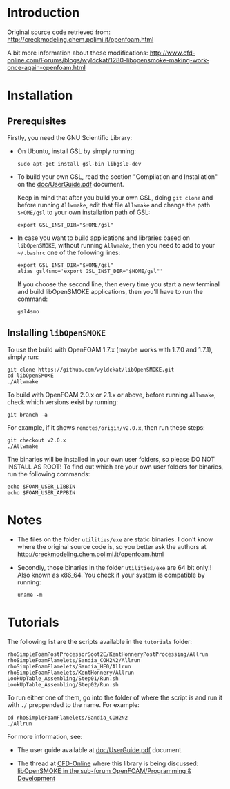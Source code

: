 # Introduction

Original source code retrieved from: http://creckmodeling.chem.polimi.it/openfoam.html

A bit more information about these modifications: http://www.cfd-online.com/Forums/blogs/wyldckat/1280-libopensmoke-making-work-once-again-openfoam.html

# Installation
## Prerequisites
Firstly, you need the GNU Scientific Library:

*   On Ubuntu, install GSL by simply running:

        sudo apt-get install gsl-bin libgsl0-dev

*   To build your own GSL, read the section "Compilation and Installation" on the [doc/UserGuide.pdf](libOpenSMOKE/blob/master/doc/UserGuide.pdf?raw=true "User Guide") document.

    Keep in mind that after you build your own GSL, doing `git clone` and before running `Allwmake`, edit that file `Allwmake` and change the path `$HOME/gsl` to your own installation path of GSL:

        export GSL_INST_DIR="$HOME/gsl"

*   In case you want to build applications and libraries based on `libOpenSMOKE`, without running `Allwmake`, then you need to add to your `~/.bashrc` one of the following lines:

        export GSL_INST_DIR="$HOME/gsl"
        alias gsl4smo='export GSL_INST_DIR="$HOME/gsl"'

    If you choose the second line, then every time you start a new terminal and build libOpenSMOKE applications, then you'll have to run the command:

        gsl4smo

## Installing `libOpenSMOKE`
To use the build with OpenFOAM 1.7.x (maybe works with 1.7.0 and 1.7.1), simply run:

    git clone https://github.com/wyldckat/libOpenSMOKE.git
    cd libOpenSMOKE
    ./Allwmake

To build with OpenFOAM 2.0.x or 2.1.x or above, before running `Allwmake`, check which versions exist by running:

    git branch -a

For example, if it shows `remotes/origin/v2.0.x`, then run these steps:

    git checkout v2.0.x
    ./Allwmake

The binaries will be installed in your own user folders, so please DO NOT INSTALL AS ROOT! To find out which are your own user folders for binaries, run the following commands:

    echo $FOAM_USER_LIBBIN
    echo $FOAM_USER_APPBIN

# Notes
*   The files on the folder `utilities/exe` are static binaries. I don't know where the original source code is, so you better ask the authors at http://creckmodeling.chem.polimi.it/openfoam.html

*   Secondly, those binaries in the folder `utilities/exe` are 64 bit only!! Also known as x86_64. You check if your system is compatible by running:

        uname -m

# Tutorials

The following list are the scripts available in the `tutorials` folder:

    rhoSimpleFoamPostProcessorSoot2E/KentHonneryPostProcessing/Allrun
    rhoSimpleFoamFlamelets/Sandia_COH2N2/Allrun
    rhoSimpleFoamFlamelets/Sandia_HE0/Allrun
    rhoSimpleFoamFlamelets/KentHonnery/Allrun
    LookUpTable_Assembling/Step01/Run.sh
    LookUpTable_Assembling/Step02/Run.sh

To run either one of them, go into the folder of where the script is and run it with `./` preppended to the name. For example:

    cd rhoSimpleFoamFlamelets/Sandia_COH2N2
    ./Allrun

For more information, see:
*   The user guide available at [doc/UserGuide.pdf](libOpenSMOKE/blob/master/doc/UserGuide.pdf?raw=true "User Guide") document.

*   The thread at [CFD-Online](http://www.cfd-online.com) where this library is being discussed: [libOpenSMOKE in the sub-forum OpenFOAM/Programming & Development](http://www.cfd-online.com/Forums/openfoam-programming-development/99645-libopensmoke.html)
